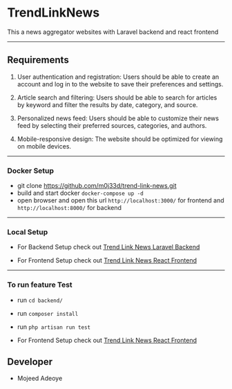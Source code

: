 
# TrendLinkNews

This a news aggregator websites with Laravel backend and react frontend

---

## Requirements
1. User authentication and registration: Users should be able to create an account and
   log in to the website to save their preferences and settings.

2. Article search and filtering: Users should be able to search for articles by keyword
   and filter the results by date, category, and source.

3. Personalized news feed: Users should be able to customize their news feed by
   selecting their preferred sources, categories, and authors.

4. Mobile-responsive design: The website should be optimized for viewing on mobile
   devices.
---
### Docker Setup
- git clone https://github.com/m0j33d/trend-link-news.git
- build and start docker `docker-compose up -d`
- open browser and open this url `http://localhost:3000/` for frontend and `http://localhost:8000/` for backend

---
### Local Setup
-  For Backend Setup check out [Trend Link News Laravel Backend](https://github.com/m0j33d/trend-link-news/tree/main/backend#readme)

-  For Frontend Setup check out [Trend Link News React Frontend](https://github.com/m0j33d/trend-link-news/tree/main/frontend#readme)

---
### To run feature Test
-  run `cd backend/`
-  run `composer install`
-  run `php artisan run test` 

-  For Frontend Setup check out [Trend Link News React Frontend](https://github.com/m0j33d/trend-link-news/tree/main/frontend#readme)



## Developer
- Mojeed Adeoye
